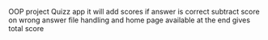 OOP project Quizz app
it will add scores if answer is correct
subtract score on wrong answer
file handling and home page available
at the end gives total score
